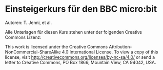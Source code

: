 # Einsteigerkurs für den BBC micro:bit

Autoren: T. Jenni, et al.

Alle Unterlagen für diesen Kurs stehen unter der folgenden Creative Commons Lizenz:

This work is licensed under the Creative Commons Attribution-NonCommercial-ShareAlike 4.0 International License. To view a copy of this license, visit http://creativecommons.org/licenses/by-nc-sa/4.0/ or send a letter to Creative Commons, PO Box 1866, Mountain View, CA 94042, USA.